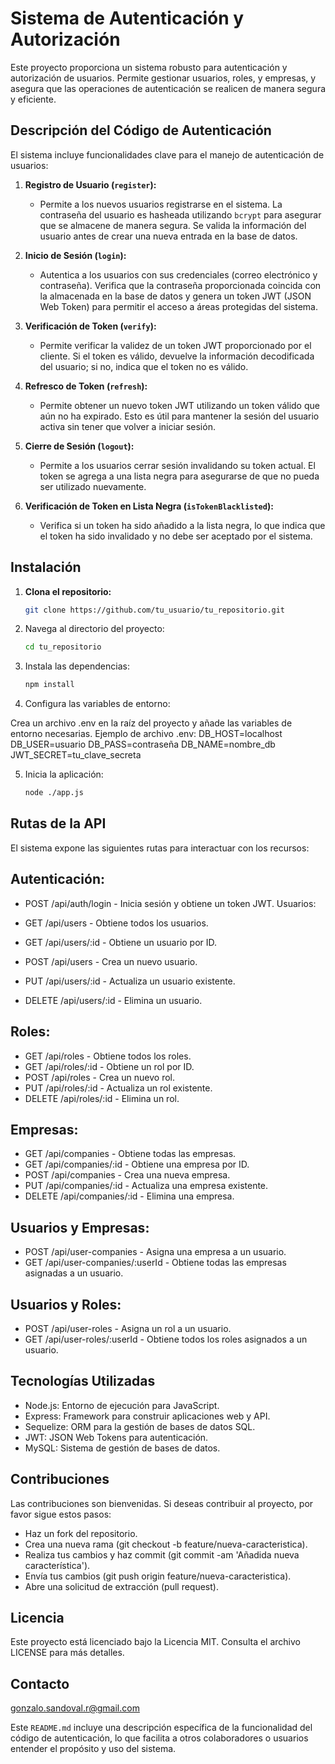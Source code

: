 # Sistema de Autenticación y Autorización

Este proyecto proporciona un sistema robusto para autenticación y autorización de usuarios. Permite gestionar usuarios, roles, y empresas, y asegura que las operaciones de autenticación se realicen de manera segura y eficiente.

## Descripción del Código de Autenticación

El sistema incluye funcionalidades clave para el manejo de autenticación de usuarios:

1. **Registro de Usuario (`register`):**
   - Permite a los nuevos usuarios registrarse en el sistema. La contraseña del usuario es hasheada utilizando `bcrypt` para asegurar que se almacene de manera segura. Se valida la información del usuario antes de crear una nueva entrada en la base de datos.

2. **Inicio de Sesión (`login`):**
   - Autentica a los usuarios con sus credenciales (correo electrónico y contraseña). Verifica que la contraseña proporcionada coincida con la almacenada en la base de datos y genera un token JWT (JSON Web Token) para permitir el acceso a áreas protegidas del sistema.

3. **Verificación de Token (`verify`):**
   - Permite verificar la validez de un token JWT proporcionado por el cliente. Si el token es válido, devuelve la información decodificada del usuario; si no, indica que el token no es válido.

4. **Refresco de Token (`refresh`):**
   - Permite obtener un nuevo token JWT utilizando un token válido que aún no ha expirado. Esto es útil para mantener la sesión del usuario activa sin tener que volver a iniciar sesión.

5. **Cierre de Sesión (`logout`):**
   - Permite a los usuarios cerrar sesión invalidando su token actual. El token se agrega a una lista negra para asegurarse de que no pueda ser utilizado nuevamente.

6. **Verificación de Token en Lista Negra (`isTokenBlacklisted`):**
   - Verifica si un token ha sido añadido a la lista negra, lo que indica que el token ha sido invalidado y no debe ser aceptado por el sistema.


## Instalación

1. **Clona el repositorio:**

   ```bash
   git clone https://github.com/tu_usuario/tu_repositorio.git

2. Navega al directorio del proyecto:
   ```bash
   cd tu_repositorio
3. Instala las dependencias:
   ```bash
   npm install
4. Configura las variables de entorno:

Crea un archivo .env en la raíz del proyecto y añade las variables de entorno necesarias. Ejemplo de archivo .env:
    DB_HOST=localhost
    DB_USER=usuario
    DB_PASS=contraseña
    DB_NAME=nombre_db
    JWT_SECRET=tu_clave_secreta

5. Inicia la aplicación:
    ```bash
    node ./app.js

## Rutas de la API
El sistema expone las siguientes rutas para interactuar con los recursos:

## Autenticación:

* POST /api/auth/login - Inicia sesión y obtiene un token JWT.
Usuarios:

* GET /api/users - Obtiene todos los usuarios.
* GET /api/users/:id - Obtiene un usuario por ID.
* POST /api/users - Crea un nuevo usuario.
* PUT /api/users/:id - Actualiza un usuario existente.
* DELETE /api/users/:id - Elimina un usuario.

##  Roles:

* GET /api/roles - Obtiene todos los roles.
* GET /api/roles/:id - Obtiene un rol por ID.
* POST /api/roles - Crea un nuevo rol.
* PUT /api/roles/:id - Actualiza un rol existente.
* DELETE /api/roles/:id - Elimina un rol.

## Empresas:

* GET /api/companies - Obtiene todas las empresas.
* GET /api/companies/:id - Obtiene una empresa por ID.
* POST /api/companies - Crea una nueva empresa.
* PUT /api/companies/:id - Actualiza una empresa existente.
* DELETE /api/companies/:id - Elimina una empresa.

## Usuarios y Empresas:

* POST /api/user-companies - Asigna una empresa a un usuario.
* GET /api/user-companies/:userId - Obtiene todas las empresas asignadas a un usuario.

## Usuarios y Roles:

* POST /api/user-roles - Asigna un rol a un usuario.
* GET /api/user-roles/:userId - Obtiene todos los roles asignados a un usuario.

## Tecnologías Utilizadas

* Node.js: Entorno de ejecución para JavaScript.
* Express: Framework para construir aplicaciones web y API.
* Sequelize: ORM para la gestión de bases de datos SQL.
* JWT: JSON Web Tokens para autenticación.
* MySQL: Sistema de gestión de bases de datos.

## Contribuciones

Las contribuciones son bienvenidas. Si deseas contribuir al proyecto, por favor sigue estos pasos:

* Haz un fork del repositorio.
* Crea una nueva rama (git checkout -b feature/nueva-caracteristica).
* Realiza tus cambios y haz commit (git commit -am 'Añadida nueva característica').
* Envía tus cambios (git push origin feature/nueva-caracteristica).
* Abre una solicitud de extracción (pull request).

## Licencia

Este proyecto está licenciado bajo la Licencia MIT. Consulta el archivo LICENSE para más detalles.

## Contacto
gonzalo.sandoval.r@gmail.com


Este `README.md` incluye una descripción específica de la funcionalidad del código de autenticación, lo que facilita a otros colaboradores o usuarios entender el propósito y uso del sistema.

